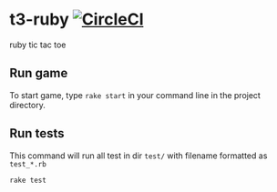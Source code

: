 # t3-ruby [![CircleCI](https://circleci.com/gh/christophwong/t3-ruby.svg?style=svg)](https://circleci.com/gh/christophwong/t3-ruby)
ruby tic tac toe

## Run game
To start game, type `rake start` in your command line in the project directory.

## Run tests
This command will run all test in dir `test/` with filename formatted as `test_*.rb`
```
rake test
```
